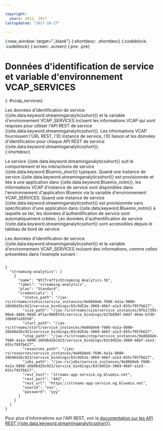 ```yaml
---

copyright:
  years: 2015, 2017
lastupdated: "2017-10-27"

---
```


<!-- Attribute definitions -->
{:new_window: target="_blank"}
{:shortdesc: .shortdesc}
{:codeblock: .codeblock}
{:screen: .screen}
{:pre: .pre}

# Données d'identification de service et variable d'environnement VCAP_SERVICES
{: #vcap_services}

Les données d'identification de service {{site.data.keyword.streaminganalyticsshort}} et la variable d'environnement VCAP_SERVICES incluent les informations VCAP qui sont requises pour utiliser l'API REST de service {{site.data.keyword.streaminganalyticsshort}}. Les informations VCAP fournissent l'URL REST, l'ID instance de service, l'ID liaison et les données d'identification pour chaque API REST de service {{site.data.keyword.streaminganalyticsshort}}.  
{:shortdesc}


Le service {{site.data.keyword.streaminganalyticsshort}} suit le comportement et les interactions de service {{site.data.keyword.Bluemix_short}} typiques. Quand une instance de service {{site.data.keyword.streaminganalyticsshort}} est provisionnée et liée à une application dans {{site.data.keyword.Bluemix_notm}}, les informations VCAP d'instance de service sont disponibles dans l'environnement d'application Bluemix via la variable d'environnement VCAP_SERVICES. Quand une instance de service {{site.data.keyword.streaminganalyticsshort}} est provisionnée sans spécification d'une application dans {{site.data.keyword.Bluemix_notm}} à laquelle se lier, les données d'authentification de service sont automatiquement créées. Les données d'authentification de service {{site.data.keyword.streaminganalyticsshort}} sont accessibles depuis le tableau de bord de service.


Les données d'identification de service {{site.data.keyword.streaminganalyticsshort}} et la variable d'environnement VCAP_SERVICES incluent des informations, comme celles présentées dans l'exemple suivant :

<pre><code>
{
  "streaming-analytics": [
    {
      "name": "NYCTrafficStreaming Analytics-t6",
      "label": "streaming-analytics",
      "plan": "Standard",
      "credentials": {
        "status_path": "/jax-rs/streams/status/service_instances/9e86b8e6-f606-4a1a-9800-26b96d2bc923/service_bindings/83c9d52e-3069-46bf-a1e3-655cf95fb627",
        "size_path": "/jax-rs/streams/size/service_instances/0fb17393-90eb-4066-96b6-df1ac9860743/service_bindings/b37b89df-b0d7-464e-b7d9-3db607a26550",
        "start_path": "/jax-rs/streams/start/service_instances/9e86b8e6-f606-4a1a-9800-26b96d2bc923/service_bindings/83c9d52e-3069-46bf-a1e3-655cf95fb627",
        "stop_path": "/jax-rs/streams/stop/service_instances/9e86b8e6-f606-4a1a-9800-26b96d2bc923/service_bindings/83c9d52e-3069-46bf-a1e3-655cf95fb627",
        "resources_path": "/jax-rs/resources/service_instances/9e86b8e6-f606-4a1a-9800-26b96d2bc923/service_bindings/83c9d52e-3069-46bf-a1e3-655cf95fb627",
        "jobs_path": "/jax-rs/jobs/service_instances/9e86b8e6-f606-4a1a-9800-26b96d2bc923/service_bindings/83c9d52e-3069-46bf-a1e3-655cf95fb627",
        "rest_host": "streams-app-service.ng.bluemix.net",
        "rest_port": "443",
        "rest_url": "https://streams-app-service.ng.bluemix.net",
        "userid": "xxx",
        "password": "yyy"
      }
    }
  ]
}	  
</code></pre>

Pour plus d'informations sur l'API REST, voir la [documentation sur les API REST {{site.data.keyword.streaminganalyticsshort}}](https://console.ng.bluemix.net/apidocs/220).
